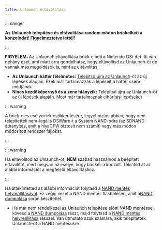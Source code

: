 ```yaml
---
title: Unlaunch eltávolítása
---
```


::: danger

**Az Unlaunch telepítése és eltávolítása random módon brickelheti a konzolodat! Figyelmeztetve lettél!**

:::

**FIGYELEM:** Az Unlaunch eltávolítása brick-elheti a Nintendo DSi-det. Itt van néhány eset, ami miatt arra gondolhatsz, hogy eltávolítsd az Unlaunch-öt de vannak más megoldások is, mint az eltávolítás.

- **Az Unlaunch háttér félelmetes:** [Telepítsd újra az Unlaunch](installing-unlaunch)-öt az új lépések alapján. Ezek már tartalmazzák a lépéseit a háttér csere módjának
- **Nincs kezdőképernyő és a zene hiányzik:** Telepítsd újra az Unlaunch-öt az [új lépések alapján](troubleshooting.html#unlaunch). Most már tartalmaznak elhárítási lépéseket

::: warning

A brick-elés esélyeinek csökkentésére, legyél biztos abban, hogy nem telepítették nem-legális DSiWare-t a System NAND-odra (az SDNAND átirányítás, amit a hiyaCFW biztosít nem számít) vagy más módon módosított rendszer fájlokat.

:::

::: warning

Ha eltávolítod az Unlaunch-öt, **NEM** szabad használnod a beépített eltávolítót, mert megvan az esélye, hogy brickeli a konzolt. Tekintsd át az alábbi információt a megfelelő eltávolításhoz.

:::

Ha áttekintetted az alábbi információt folytasd a [NAND mentés helyreállításával](restoring-nand). Ez végig vezet a NAND mentés flashelésén, amit a[NAND dumpolása](dumping-nand) során készítettél.
- Ha már nem rendelkezel az Unlaunch telepítése előtti NAND mentéssel, kövesd a [NAND dumpolása](dumping-nand) részt, majd folytasd a [NAND mentés helyreállítása](restoring-nand) résszel. Van útmutató azok számára, akik telepítettek Unlaunch-öt a NAND mentésükre
